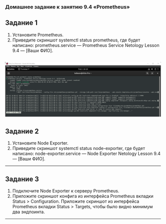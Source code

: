 ### Домашнее задание к занятию 9.4 «Prometheus»

## Задание 1

1. Установите Prometheus.
2. Приведите скриншот systemctl status prometheus, где будет написано: prometheus.service — Prometheus Service Netology Lesson 9.4 — [Ваши ФИО].

![img](img/img01.png)
---

## Задание 2

1. Установите Node Exporter.
2. Приведите скриншот systemctl status node-exporter, где будет написано: node-exporter.service — Node Exporter Netology Lesson 9.4 — [Ваши ФИО].


---

## Задание 3

1. Подключите Node Exporter к серверу Prometheus.
2. Приложите скриншот конфига из интерфейса Prometheus вкладки Status > Configuration. Приложите скриншот из интерфейса Prometheus вкладки Status > Targets, чтобы было видно минимум два эндпоинта.


---
